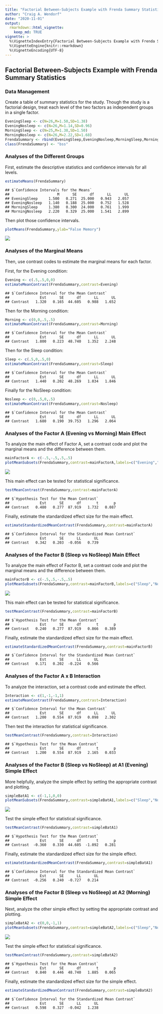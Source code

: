 ```yaml
---
title: "Factorial Between-Subjects Example with Frenda Summary Statistics"
author: "Craig A. Wendorf"
date: "2020-11-01"
output: 
  rmarkdown::html_vignette:
    keep_md: TRUE
vignette: >
  %\VignetteIndexEntry{Factorial Between-Subjects Example with Frenda Summary Statistics}
  %\VignetteEngine{knitr::rmarkdown}
  %\VignetteEncoding{UTF-8}
---
```






## Factorial Between-Subjects Example with Frenda Summary Statistics

### Data Management

Create a table of summary statistics for the study. Though the study is a factorial design, treat each level of the two factors as independent groups in a single factor.


```r
EveningSleep <- c(N=26,M=1.50,SD=1.38)
EveningNosleep <- c(N=26,M=1.14,SD=0.96)
MorningSleep <- c(N=25,M=1.38,SD=1.50)
MorningNosleep <- c(N=26,M=2.22,SD=1.68)
FrendaSummary <- rbind(EveningSleep,EveningNosleep,MorningSleep,MorningNosleep)
class(FrendaSummary) <- "bss"
```

### Analyses of the Different Groups

First, estimate the descriptive statistics and confidence intervals for all levels.


```r
estimateMeans(FrendaSummary)
```

```
## $`Confidence Intervals for the Means`
##                      M      SE      df      LL      UL
## EveningSleep     1.500   0.271  25.000   0.943   2.057
## EveningNosleep   1.140   0.188  25.000   0.752   1.528
## MorningSleep     1.380   0.300  24.000   0.761   1.999
## MorningNosleep   2.220   0.329  25.000   1.541   2.899
```

Then plot those confidence intervals.


```r
plotMeans(FrendaSummary,ylab="False Memory")
```

![](figures/Frenda-Means-1.png)<!-- -->

### Analyses of the Marginal Means

Then, use contrast codes to estimate the marginal means for each factor.

First, for the Evening condition:


```r
Evening <- c(.5,.5,0,0)
estimateMeanContrast(FrendaSummary,contrast=Evening)
```

```
## $`Confidence Interval for the Mean Contrast`
##              Est      SE      df      LL      UL
## Contrast   1.320   0.165  44.605   0.988   1.652
```

Then for the Morning condition:


```r
Morning <- c(0,0,.5,.5)
estimateMeanContrast(FrendaSummary,contrast=Morning)
```

```
## $`Confidence Interval for the Mean Contrast`
##              Est      SE      df      LL      UL
## Contrast   1.800   0.223  48.740   1.352   2.248
```

Then for the Sleep condition:


```r
Sleep <- c(.5,0,.5,0)
estimateMeanContrast(FrendaSummary,contrast=Sleep)
```

```
## $`Confidence Interval for the Mean Contrast`
##              Est      SE      df      LL      UL
## Contrast   1.440   0.202  48.269   1.034   1.846
```

Finally for the NoSleep condition:


```r
Nosleep <- c(0,.5,0,.5)
estimateMeanContrast(FrendaSummary,contrast=Nosleep)
```

```
## $`Confidence Interval for the Mean Contrast`
##              Est      SE      df      LL      UL
## Contrast   1.680   0.190  39.753   1.296   2.064
```

### Analyses of the Factor A (Evening vs Morning) Main Effect

To analyze the main effect of Factor A, set a contrast code and plot the marginal means and the difference between them.


```r
mainFactorA <- c(-.5,-.5,.5,.5)
plotMeanSubsets(FrendaSummary,contrast=mainFactorA,labels=c("Evening","Morning"),main="Factor A Main Effect",ylab="False Memory")
```

![](figures/Frenda-MainA-1.png)<!-- -->

This main effect can be tested for statistical significance.


```r
testMeanContrast(FrendaSummary,contrast=mainFactorA)
```

```
## $`Hypothesis Test for the Mean Contrast`
##              Est      SE      df       t       p
## Contrast   0.480   0.277  87.919   1.732   0.087
```

Finally, estimate the standardized effect size for the main effect.


```r
estimateStandardizedMeanContrast(FrendaSummary,contrast=mainFactorA)
```

```
## $`Confidence Interval for the Standardized Mean Contrast`
##              Est      SE      LL      UL
## Contrast   0.342   0.203  -0.056   0.739
```

### Analyses of the Factor B (Sleep vs NoSleep) Main Effect

To analyze the main effect of Factor B, set a contrast code and plot the marginal means and the difference between them.


```r
mainFactorB <- c(-.5,.5,-.5,.5)
plotMeanSubsets(FrendaSummary,contrast=mainFactorB,labels=c("Sleep","NoSleep"),main="Factor B Main Effect",ylab="False Memory")
```

![](figures/Frenda-MainB-1.png)<!-- -->

This main effect can be tested for statistical significance.


```r
testMeanContrast(FrendaSummary,contrast=mainFactorB)
```

```
## $`Hypothesis Test for the Mean Contrast`
##              Est      SE      df       t       p
## Contrast   0.240   0.277  87.919   0.866   0.389
```

Finally, estimate the standardized effect size for the main effect.


```r
estimateStandardizedMeanContrast(FrendaSummary,contrast=mainFactorB)
```

```
## $`Confidence Interval for the Standardized Mean Contrast`
##              Est      SE      LL      UL
## Contrast   0.171   0.202  -0.224   0.566
```

### Analyses of the Factor A x B Interaction

To analyze the interaction, set a contrast code and estimate the effect.


```r
Interaction <- c(1,-1,-1,1)
estimateMeanContrast(FrendaSummary,contrast=Interaction)
```

```
## $`Confidence Interval for the Mean Contrast`
##              Est      SE      df      LL      UL
## Contrast   1.200   0.554  87.919   0.098   2.302
```

Then test the interaction for statistical significance.


```r
testMeanContrast(FrendaSummary,contrast=Interaction)
```

```
## $`Hypothesis Test for the Mean Contrast`
##              Est      SE      df       t       p
## Contrast   1.200   0.554  87.919   2.165   0.033
```

### Analyses of the Factor B (Sleep vs NoSleep) at A1 (Evening) Simple Effect

More helpfully, analyze the simple effect by setting the appropriate contrast and plotting.


```r
simpleBatA1 <- c(-1,1,0,0)
plotMeanSubsets(FrendaSummary,contrast=simpleBatA1,labels=c("Sleep","NoSleep"),main="Simple Effect of B at A1",ylab="False Memory")
```

![](figures/Frenda-SimpleA1-1.png)<!-- -->

Test the simple effect for statistical significance.


```r
testMeanContrast(FrendaSummary,contrast=simpleBatA1)
```

```
## $`Hypothesis Test for the Mean Contrast`
##              Est      SE      df       t       p
## Contrast  -0.360   0.330  44.605  -1.092   0.281
```

Finally, estimate the standardized effect size for the simple effect.


```r
estimateStandardizedMeanContrast(FrendaSummary,contrast=simpleBatA1)
```

```
## $`Confidence Interval for the Standardized Mean Contrast`
##              Est      SE      LL      UL
## Contrast  -0.256   0.240  -0.727   0.214
```

### Analyses of the Factor B (Sleep vs NoSleep) at A2 (Morning) Simple Effect

Next, analyze the other simple effect by setting the appropriate contrast and plotting.


```r
simpleBatA2 <- c(0,0,-1,1)
plotMeanSubsets(FrendaSummary,contrast=simpleBatA2,labels=c("Sleep","NoSleep"),main="Simple Effect of B at A2",ylab="False Memory")
```

![](figures/Frenda-SimpleA2-1.png)<!-- -->

Test the simple effect for statistical significance.


```r
testMeanContrast(FrendaSummary,contrast=simpleBatA2)
```

```
## $`Hypothesis Test for the Mean Contrast`
##              Est      SE      df       t       p
## Contrast   0.840   0.446  48.740   1.885   0.065
```

Finally, estimate the standardized effect size for the simple effect.


```r
estimateStandardizedMeanContrast(FrendaSummary,contrast=simpleBatA2)
```

```
## $`Confidence Interval for the Standardized Mean Contrast`
##              Est      SE      LL      UL
## Contrast   0.598   0.327  -0.042   1.238
```
